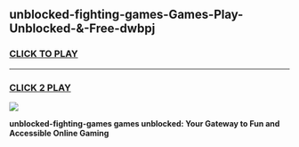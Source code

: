 
## unblocked-fighting-games-Games-Play-Unblocked-&-Free-dwbpj
<h3>
<a href="https://premium76.site?title=unblocked-fighting-games&ref=24A">CLICK TO PLAY</a></h3>
<hr>

<h3>
<a href="https://premium76.site?title=unblocked-fighting-games&ref=24A">CLICK 2 PLAY</a>
  
</h3>

<a href="https://premium76.site?title=unblocked-fighting-games&ref=24A"><img src="https://clearcache.store/games.png"></a>


**unblocked-fighting-games games unblocked: Your Gateway to Fun and Accessible Online Gaming**
